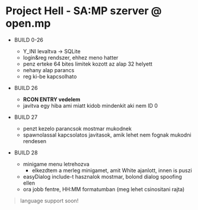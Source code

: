 # Project Hell - SA:MP szerver @ open.mp
- BUILD 0-26
    - Y_INI levaltva -> SQLite
    - login&reg rendszer, ehhez meno hatter
    - penz erteke 64 bites limitek kozott az alap 32 helyett
    - nehany alap parancs  
    - reg ki-be kapcsolhato
  
- BUILD 26
    - **RCON ENTRY vedelem**
    - javitva egy hiba ami miatt kidob mindenkit aki nem ID 0

- BUILD 27
    - penzt kezelo parancsok mostmar mukodnek
    - spawnolassal kapcsolatos javitasok, amik lehet nem fognak mukodni rendesen

- BUILD 28
    - minigame menu letrehozva
        - elkezdtem a merleg minigamet, amit White ajanlott, innen is puszi
    - easyDialog include-t hasznalok mostmar, bolond dialog spoofing ellen
    - ora jobb fentre, HH:MM formatumban (meg lehet csinositani rajta)

> language support soon!
